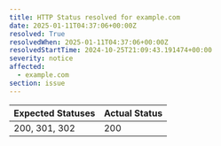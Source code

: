 ```yaml
---
title: HTTP Status resolved for example.com
date: 2025-01-11T04:37:06+00:00Z
resolved: True
resolvedWhen: 2025-01-11T04:37:06+00:00Z
resolvedStartTime: 2024-10-25T21:09:43.191474+00:00
severity: notice
affected:
  - example.com
section: issue
---
```


| Expected Statuses | Actual Status  |
|-------------------|----------------|
| 200, 301, 302 | 200 |
